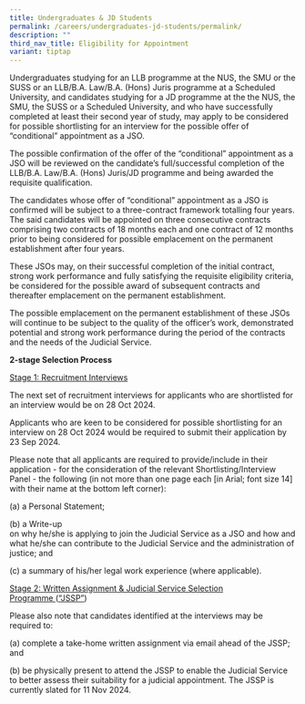 ```yaml
---
title: Undergraduates & JD Students
permalink: /careers/undergraduates-jd-students/permalink/
description: ""
third_nav_title: Eligibility for Appointment
variant: tiptap
---
```

<p>Undergraduates studying for an LLB programme at the NUS, the SMU or the
SUSS or an LLB/B.A. Law/B.A. (Hons) Juris programme at a Scheduled University,
and candidates studying for a JD programme at the the NUS, the SMU, the
SUSS or a Scheduled University, and who have successfully completed at
least their second year of study, may apply to be considered for possible
shortlisting for an interview for the possible offer of “conditional” appointment
as a JSO.</p>
<p>The possible confirmation of the offer of the “conditional” appointment
as a JSO will be reviewed on the candidate’s full/successful completion
of the LLB/B.A. Law/B.A. (Hons) Juris/JD programme and being awarded the
requisite qualification.</p>
<p>The candidates whose offer of “conditional” appointment as a JSO is confirmed
will be subject to a three-contract framework totalling four years. The
said candidates will be appointed on three consecutive contracts comprising
two contracts of 18 months each and one contract of 12 months prior to
being considered for possible emplacement on the permanent establishment
after four years.</p>
<p>These JSOs may, on their successful completion of the initial contract,
strong work performance and fully satisfying the requisite eligibility
criteria, be considered for the possible award of subsequent contracts
and thereafter emplacement on the permanent establishment.</p>
<p>The possible emplacement on the permanent establishment of these JSOs
will continue to be subject to the quality of the officer’s work, demonstrated
potential and strong work performance during the period of the contracts
and the needs of the Judicial Service.</p>
<p><strong>2-stage Selection Process</strong>
</p>
<p><u>Stage 1: Recruitment Interviews</u>
</p>
<p>The next set of recruitment interviews for applicants who are shortlisted
for an interview would be on 28 Oct 2024.</p>
<p>Applicants who are keen to be considered for possible shortlisting for
an interview on 28 Oct 2024 would be required to submit their application
by 23 Sep 2024.</p>
<p>Please note that all applicants are required to provide/include in their
application - for the consideration of the relevant Shortlisting/Interview
Panel - the following (in not more than one page each [in Arial; font size
14] with their name at the bottom left corner):</p>
<p>(a) a Personal Statement;</p>
<p>(b) a Write-up
<br>on why he/she is applying to join the Judicial Service as a JSO and how
and what he/she can contribute to the Judicial Service and the administration
of justice; and</p>
<p>(c) a summary of his/her legal work experience (where applicable).</p>
<p><u>Stage 2: Written Assignment &amp; Judicial Service Selection Programme&nbsp;</u>(<u>“JSSP”</u>)</p>
<p>Please also note that candidates identified at the interviews may be required
to:</p>
<p>(a) complete a take-home written assignment via email ahead of the JSSP;
and</p>
<p>(b) be physically present to attend the JSSP to enable the Judicial Service
to better assess their suitability for a judicial appointment. The JSSP
is currently slated for 11 Nov 2024.</p>